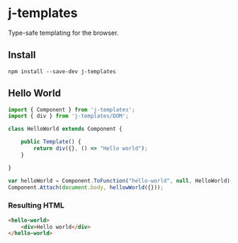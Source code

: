 # j-templates
Type-safe templating for the browser.
## Install
```
npm install --save-dev j-templates
```
## Hello World
```typescript
import { Component } from 'j-templates';
import { div } from 'j-templates/DOM';

class HelloWorld extends Component {

    public Template() {
        return div({}, () => "Hello world");
    }

}

var helloWorld = Component.ToFunction("hello-world", null, HelloWorld);
Component.Attach(document.body, hellowWorld({}));
```
### Resulting HTML
```html
<hello-world>
    <div>Hello world</div>
</hello-world>
```